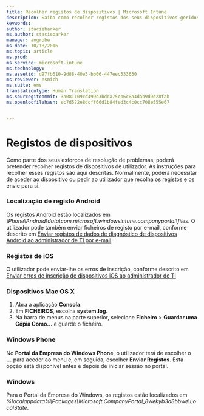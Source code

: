 ```yaml
---
title: Recolher registos de dispositivos | Microsoft Intune
description: Saiba como recolher registos dos seus dispositivos geridos.
keywords: 
author: staciebarker
ms.author: staciebarker
manager: angrobe
ms.date: 10/18/2016
ms.topic: article
ms.prod: 
ms.service: microsoft-intune
ms.technology: 
ms.assetid: d97fb610-9d88-40e5-bb06-447eec533630
ms.reviewer: esmich
ms.suite: ems
translationtype: Human Translation
ms.sourcegitcommit: 3a081109cd499d3bdda75cb6c8a4dab9d9d28fab
ms.openlocfilehash: ec7d522e8dcff66d1b84fed3c4c0cc708e555e67


---
```


# <a name="device-logs"></a>Registos de dispositivos

Como parte dos seus esforços de resolução de problemas, poderá pretender recolher registos de dispositivos de utilizador. As instruções para recolher esses registos são aqui descritas. Normalmente, poderá necessitar de aceder ao dispositivo ou pedir ao utilizador que recolha os registos e os envie para si.

### <a name="android-log-location"></a>Localização de registo Android
Os registos Android estão localizados em *<Android Device>\Phone\Android\data\com.microsoft.windowsintune.companyportal\files*. O utilizador pode também enviar ficheiros de registo por e-mail, conforme descrito em [Enviar registos de dados de diagnóstico de dispositivos Android ao administrador de TI por e-mail](/intune/enduser/send-diagnostic-data-logs-to-your-it-administrator-using-email-android).

### <a name="ios-logs"></a>Registos de iOS

O utilizador pode enviar-lhe os erros de inscrição, conforme descrito em [Enviar erros de inscrição de dispositivos iOS ao administrador de TI](/intune/enduser/send-errors-to-your-it-admin-ios)

### <a name="mac-os-x-devices"></a>Dispositivos Mac OS X

1. Abra a aplicação **Consola**.
2. Em **FICHEIROS**, escolha **system.log**.
3. Na barra de menus na parte superior, selecione **Ficheiro** > **Guardar uma Cópia Como...** e guarde o ficheiro.

### <a name="windows-phone"></a>Windows Phone

No **Portal da Empresa do Windows Phone**, o utilizador terá de escolher o **...** para aceder ao menu e, em seguida, escolher **Enviar Registos**. Esta opção está disponível antes e depois de iniciar sessão no portal.

### <a name="windows"></a>Windows

Para o Portal da Empresa do Windows, os registos estão localizados em *%localappdata%\Packages\Microsoft.CompanyPortal_8wekyb3d8bbwe\LocalState*.



<!--HONumber=Oct16_HO3-->


